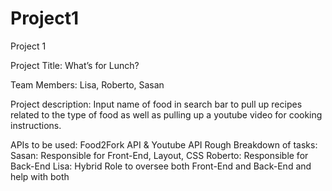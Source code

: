 # Project1

Project 1

Project Title: What’s for Lunch?

Team Members: Lisa, Roberto, Sasan

Project description: Input name of food in search bar to pull up recipes related to the type of food as well as pulling up a youtube video for cooking instructions.

APIs to be used: Food2Fork API & Youtube API
Rough Breakdown of tasks: 
Sasan: Responsible for Front-End, Layout, CSS
Roberto: Responsible for Back-End
Lisa: Hybrid Role to oversee both Front-End and Back-End and help with both 

